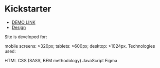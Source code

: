 # Kickstarter

- [DEMO LINK](https://alexanderkolomiiets.github.io/Kickstarter/) 
- [Design](https://www.figma.com/file/Ujp7bCFuvuJlkn8TSbQPSZ/Kickstarter_FE-students)

Site is developed for:

mobile screens: >320px;
tablets: >600px;
desktop: >1024px.
Technologies used:

HTML
CSS (SASS, BEM methodology)
JavaScript
Figma
